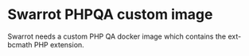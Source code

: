 # Swarrot PHPQA custom image

Swarrot needs a custom PHP QA docker image which contains the ext-bcmath PHP extension.
